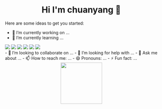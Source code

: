 <h1 align="center">Hi I'm chuanyang 👋</h1>

Here are some ideas to get you started:

- 🔭 I’m currently working on ...
- 🌱 I’m currently learning ...
<span >
<img src="https://img.shields.io/badge/-HTML5-E34F26?style=flat-square&logo=html5&logoColor=white" />
<img src="https://img.shields.io/badge/-CSS3-1572B6?style=flat-square&logo=css3" /> 
<img src="https://img.shields.io/badge/-JavaScript-oringe?style=flat-square&logo=javascript" />
<img src="https://img.shields.io/badge/-Python-pink?style=flat-square&logo=Python" />
<img src="https://img.shields.io/badge/typescript-%23007ACC.svg?style=flat-square&logo=typescript&logoColor=white" />
<img src="https://img.shields.io/badge/-Nodejs-c0ebd?style=flat-square&logo=Node.js" />
</span>
<br/>
- 👯 I’m looking to collaborate on ...
- 🤔 I’m looking for help with ...
- 💬 Ask me about ...
- 📫 How to reach me: ...
- 😄 Pronouns: ...
- ⚡ Fun fact: ...


<div align="center"> <img height="137px" src="https://github-readme-stats.vercel.app/api?username=sun0225SUN&hide_title=true&hide_border=true&show_icons=trueline_height=21&text_color=000&icon_color=000&bg_color=0,ea6161,ffc64d,fffc4d,52fa5a&theme=graywhite" /> </div>

